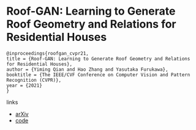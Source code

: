 # Roof-GAN: Learning to Generate Roof Geometry and Relations for Residential Houses

```
@inproceedings{roofgan_cvpr21,
title = {Roof-GAN: Learning to Generate Roof Geometry and Relations for Residential Houses},
author = {Yiming Qian and Hao Zhang and Yasutaka Furukawa},
booktitle = {The IEEE/CVF Conference on Computer Vision and Pattern Recognition (CVPR)},
year = {2021}
}
```

links
- [arXiv](https://arxiv.org/abs/2012.09340)
- [code](https://github.com/yi-ming-qian/roofgan)
